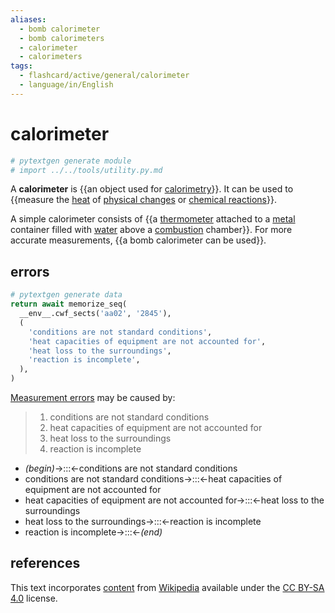 ```yaml
---
aliases:
  - bomb calorimeter
  - bomb calorimeters
  - calorimeter
  - calorimeters
tags:
  - flashcard/active/general/calorimeter
  - language/in/English
---
```


# calorimeter

```Python
# pytextgen generate module
# import ../../tools/utility.py.md
```

A __calorimeter__ is {{an object used for [calorimetry](calorimetry.md)}}. It can be used to {{measure the [heat](heat.md) of [physical changes](physical%20change.md) or [chemical reactions](chemical%20reaction.md)}}. <!--SR:!2028-07-25,1512,350!2025-07-16,573,310-->

A simple calorimeter consists of {{a [thermometer](thermometer.md) attached to a [metal](metal.md) container filled with [water](water.md) above a [combustion](combustion.md) chamber}}. For more accurate measurements, {{a bomb calorimeter can be used}}. <!--SR:!2026-11-23,844,270!2028-07-20,1509,350-->

## errors

```Python
# pytextgen generate data
return await memorize_seq(
  __env__.cwf_sects('aa02', '2845'),
  (
    'conditions are not standard conditions',
    'heat capacities of equipment are not accounted for',
    'heat loss to the surroundings',
    'reaction is incomplete',
  ),
)
```

[Measurement errors](observational%20error.md) may be caused by:

<!--pytextgen generate section="aa02"--><!-- The following content is generated at 2023-04-02T00:29:33.569770+08:00. Any edits will be overridden! -->

> 1. conditions are not standard conditions
> 2. heat capacities of equipment are not accounted for
> 3. heat loss to the surroundings
> 4. reaction is incomplete

<!--/pytextgen-->

<!--pytextgen generate section="2845"--><!-- The following content is generated at 2024-01-04T20:17:51.455468+08:00. Any edits will be overridden! -->

- _(begin)_→:::←conditions are not standard conditions <!--SR:!2024-10-12,117,210!2028-07-19,1507,350-->
- conditions are not standard conditions→:::←heat capacities of equipment are not accounted for <!--SR:!2024-09-05,70,210!2025-07-23,399,230-->
- heat capacities of equipment are not accounted for→:::←heat loss to the surroundings <!--SR:!2027-06-10,1100,330!2025-11-08,650,310-->
- heat loss to the surroundings→:::←reaction is incomplete <!--SR:!2027-05-27,1090,330!2027-06-30,1116,330-->
- reaction is incomplete→:::←_(end)_ <!--SR:!2028-07-10,1501,350!2024-09-26,43,190-->

<!--/pytextgen-->

## references

This text incorporates [content](https://en.wikipedia.org/wiki/calorimeter) from [Wikipedia](Wikipedia.md) available under the [CC BY-SA 4.0](https://creativecommons.org/licenses/by-sa/4.0/) license.
